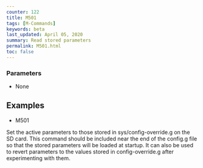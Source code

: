 ```yaml
---
counter: 122
title: M501
tags: [M-Commands] 
keywords: beta 
last_updated: April 05, 2020 
summary: Read stored parameters 
permalink: M501.html
toc: false 
---
```



### Parameters

* None

## Examples

* M501

Set the active parameters to those stored in sys/config-override.g on the SD card. This command should be included near the end of the config.g file so that the stored parameters will be loaded at startup. It can also be used to revert parameters to the values stored in config-override.g after experimenting with them.

